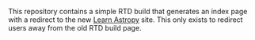 This repository contains a simple RTD build that generates an index page with a redirect to the new [Learn Astropy](http://learn.astropy.org) site. This only exists to redirect users away from the old RTD build page.
